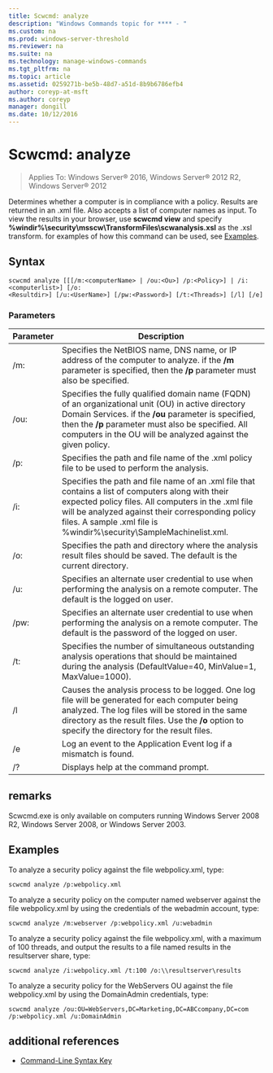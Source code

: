 ```yaml
---
title: Scwcmd: analyze
description: "Windows Commands topic for **** - "
ms.custom: na
ms.prod: windows-server-threshold
ms.reviewer: na
ms.suite: na
ms.technology: manage-windows-commands
ms.tgt_pltfrm: na
ms.topic: article
ms.assetid: 0259271b-be5b-48d7-a51d-8b9b6786efb4
author: coreyp-at-msft
ms.author: coreyp
manager: dongill
ms.date: 10/12/2016
---
```

# Scwcmd: analyze

>Applies To: Windows Server&reg; 2016, Windows Server&reg; 2012 R2, Windows Server&reg; 2012

Determines whether a computer is in compliance with a policy. Results are returned in an .xml file. Also accepts a list of computer names as input. To view the results in your browser, use **scwcmd view** and specify **%windir%\security\msscw\TransformFiles\scwanalysis.xsl** as the .xsl transform. for examples of how this command can be used, see [Examples](#BKMK_Examples).
## Syntax
```
scwcmd analyze [[[/m:<computerName> | /ou:<Ou>] /p:<Policy>] | /i:<computerlist>] [/o:
<Resultdir>] [/u:<UserName>] [/pw:<Password>] [/t:<Threads>] [/l] [/e]
```
### Parameters
|Parameter|Description|
|-------|--------|
|/m:<computerName>|Specifies the NetBIOS name, DNS name, or IP address of the computer to analyze. if the **/m** parameter is specified, then the **/p** parameter must also be specified.|
|/ou:<OuName>|Specifies the fully qualified domain name (FQDN) of an organizational unit (OU) in active directory Domain Services. if the **/ou** parameter is specified, then the **/p** parameter must also be specified. All computers in the OU will be analyzed against the given policy.|
|/p:<Policy>|Specifies the path and file name of the .xml policy file to be used to perform the analysis.|
|/i:<computerlist>|Specifies the path and file name of an .xml file that contains a list of computers along with their expected policy files. All computers in the .xml file will be analyzed against their corresponding policy files. A sample .xml file is %windir%\security\SampleMachinelist.xml.|
|/o:<Resultdir>|Specifies the path and directory where the analysis result files should be saved. The default is the current directory.|
|/u:<UserName>|Specifies an alternate user credential to use when performing the analysis on a remote computer. The default is the logged on user.|
|/pw:<Password>|Specifies an alternate user credential to use when performing the analysis on a remote computer. The default is the password of the logged on user.|
|/t:<Threads>|Specifies the number of simultaneous outstanding analysis operations that should be maintained during the analysis (DefaultValue=40, MinValue=1, MaxValue=1000).|
|/l|Causes the analysis process to be logged. One log file will be generated for each computer being analyzed. The log files will be stored in the same directory as the result files. Use the **/o** option to specify the directory for the result files.|
|/e|Log an event to the Application Event log if a mismatch is found.|
|/?|Displays help at the command prompt.|
## remarks
Scwcmd.exe is only available on computers running Windows Server 2008 R2, Windows Server 2008, or Windows Server 2003.
## <a name="BKMK_Examples"></a>Examples
To analyze a security policy against the file webpolicy.xml, type:
```
scwcmd analyze /p:webpolicy.xml
```
To analyze a security policy on the computer named webserver against the file webpolicy.xml by using the credentials of the webadmin account, type:
```
scwcmd analyze /m:webserver /p:webpolicy.xml /u:webadmin
```
To analyze a security policy against the file webpolicy.xml, with a maximum of 100 threads, and output the results to a file named results in the resultserver share, type:
```
scwcmd analyze /i:webpolicy.xml /t:100 /o:\\resultserver\results
```
To analyze a security policy for the WebServers OU against the file webpolicy.xml by using the DomainAdmin credentials, type:
```
scwcmd analyze /ou:OU=WebServers,DC=Marketing,DC=ABCcompany,DC=com /p:webpolicy.xml /u:DomainAdmin
```
## additional references
-   [Command-Line Syntax Key](command-line-syntax-key.md)
